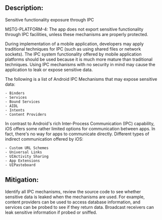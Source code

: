 ## Description:

Sensitive functionality exposure through IPC

MSTG-PLATFORM-4: The app does not export sensitive functionality through IPC facilities, unless these mechanisms are properly protected.

During implementation of a mobile application, developers may apply traditional techniques for IPC (such as using shared files or network sockets). The IPC system functionality offered by mobile application platforms should be used because it is much more mature than traditional techniques. Using IPC mechanisms with no security in mind may cause the application to leak or expose sensitive data.

The following is a list of Android IPC Mechanisms that may expose sensitive data:

	- Binders
	- Services
	- Bound Services
	- AIDL
	- Intents
	- Content Providers

In contrast to Android's rich Inter-Process Communication (IPC) capability, iOS offers some rather limited options for communication between apps. In fact, there's no way for apps to communicate directly. Different types of indirect communication offered by iOS:

	- Custom URL Schemes
	- Universal Links
	- UIActivity Sharing
	- App Extensions
	- UIPasteboard


## Mitigation:

Identify all IPC mechanisms, review the source code to see whether sensitive data is leaked when the mechanisms are used. For example, content providers can be used to access database information, and services can be probed to see if they return data. Broadcast receivers can leak sensitive information if probed or sniffed.
